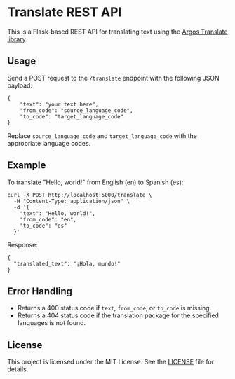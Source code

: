 # Translate REST API

This is a Flask-based REST API for translating text using the [Argos Translate library](https://github.com/argosopentech/argos-translate).

## Usage

Send a POST request to the `/translate` endpoint with the following JSON payload:

```
{
    "text": "your text here",
    "from_code": "source_language_code",
    "to_code": "target_language_code"
}
```

Replace `source_language_code` and `target_language_code` with the appropriate language codes.

## Example

To translate "Hello, world!" from English (en) to Spanish (es):

```
curl -X POST http://localhost:5000/translate \
  -H "Content-Type: application/json" \
  -d '{
    "text": "Hello, world!",
    "from_code": "en",
    "to_code": "es"
  }'
```

Response:
```
{
  "translated_text": "¡Hola, mundo!"
}
```

## Error Handling

- Returns a 400 status code if `text`, `from_code`, or `to_code` is missing.
- Returns a 404 status code if the translation package for the specified languages is not found.

## License

This project is licensed under the MIT License. See the [LICENSE](LICENSE) file for details.

